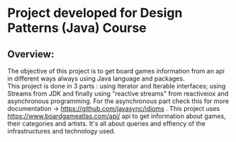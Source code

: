# Project developed for Design Patterns (Java) Course 

## Overview:

The objective of this project is to get board games information from an api in different ways always using Java language and packages.  
This project is done in 3 parts : using Iterator and Iterable interfaces; using Streams from JDK and finally using "reactive streams" from reactiveiox and asynchronous programming. 
For the asynchronous part check this for more documentation -> https://github.com/javasync/idioms .
This project uses https://www.boardgameatlas.com/api/ api to get information about games, their categories and artists. It's all about queries and effiency of the infrastructures and technology used.

